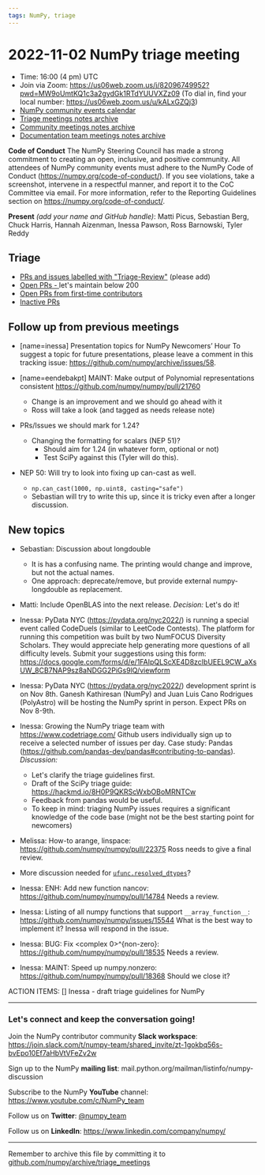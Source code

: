 ```yaml
---
tags: NumPy, triage
---
```


# 2022-11-02 NumPy triage meeting

- Time: 16:00 (4 pm) UTC
- Join via Zoom: https://us06web.zoom.us/j/82096749952?pwd=MW9oUmtKQ1c3a2gydGk1RTdYUUVXZz09 (To dial in, find your local number: https://us06web.zoom.us/u/kALxGZQj3)
- [NumPy community events calendar](https://scientific-python.org/calendars)
- [Triage meetings notes archive](https://github.com/numpy/archive/tree/master/triage_meetings)
- [Community meetings notes archive](https://github.com/numpy/archive/tree/master/status_meetings)
- [Documentation team meetings notes archive](https://github.com/numpy/archive/tree/main/docs_team_meetings)


**Code of Conduct**
The NumPy Steering Council has made a strong commitment to creating an open, inclusive, and positive community. 
All attendees of NumPy community events must adhere to the NumPy Code of Conduct (https://numpy.org/code-of-conduct/). 
If you see violations, take a screenshot, intervene in a respectful manner, and report it to the CoC Committee via email. For more information, refer to the Reporting Guidelines section on https://numpy.org/code-of-conduct/.

**Present** *(add your name and GitHub handle)*: Matti Picus, Sebastian Berg, Chuck Harris, Hannah Aizenman, Inessa Pawson, Ross Barnowski, Tyler Reddy


## Triage

* [PRs and issues labelled with "Triage-Review"](https://github.com/numpy/numpy/labels/triage%20review) (please add)
* [Open PRs - ](https://github.com/numpy/numpy/pulls) let's maintain below 200
* [Open PRs from first-time contributors](https://github.com/orgs/numpy/projects/5) 
* [Inactive PRs](https://github.com/orgs/numpy/projects/6)


## Follow up from previous meetings
 
- [name=inessa] Presentation topics for NumPy Newcomers’ Hour 
To suggest a topic for future presentations, please leave a comment in this tracking issue: https://github.com/numpy/archive/issues/58.

-  [name=eendebakpt] MAINT: Make output of Polynomial representations consistent https://github.com/numpy/numpy/pull/21760
   - Change is an improvement and we should go ahead with it
   - Ross will take a look (and tagged as needs release note)

- PRs/Issues we should mark for 1.24?
  - Changing the formatting for scalars (NEP 51)?
    - Should aim for 1.24 (in whatever form, optional or not)
    - Test SciPy against this (Tyler will do this).

 - NEP 50: Will try to look into fixing up can-cast as well.
    - `np.can_cast(1000, np.uint8, casting="safe")`
    - Sebastian will try to write this up, since it is tricky even after a longer discussion.


## New topics

- Sebastian: Discussion about longdouble
  - It is has a confusing name. The printing would change and improve, but not the actual names.
  - One approach: deprecate/remove, but provide external numpy-longdouble as replacement.

- Matti: Include OpenBLAS into the next release.
*Decision:* Let's do it!
  

- Inessa: PyData NYC (https://pydata.org/nyc2022/) is running a special event called CodeDuels (similar to LeetCode Contests). The platform for running this competition was built by two NumFOCUS Diversity Scholars. They would appreciate help generating more questions of all difficulty levels. Submit your suggestions using this form: https://docs.google.com/forms/d/e/1FAIpQLScXE4D8zcIbUEEL9CW_aXsUW_8CB7NAP9sz8aNDGG2PiGs9lQ/viewform

- Inessa: PyData NYC (https://pydata.org/nyc2022/) development sprint is on Nov 8th. 
Ganesh Kathiresan (NumPy) and Juan Luis Cano Rodrigues (PolyAstro) will be hosting the NumPy sprint in person. Expect PRs on Nov 8-9th.

- Inessa: Growing the NumPy triage team with https://www.codetriage.com/ 
Github users individually sign up to receive a selected number of issues per day.
Case study: Pandas (https://github.com/pandas-dev/pandas#contributing-to-pandas).
*Discussion:* 
  * Let's clarify the triage guidelines first. 
  * Draft of the SciPy triage guide: https://hackmd.io/8H0P9QKRScWxbOBoMRNTCw
  * Feedback from pandas would be useful.
  * To keep in mind: triaging NumPy issues requires a significant knowledge of the code base (might not be the best starting point for newcomers)


- Melissa: How-to arange, linspace: https://github.com/numpy/numpy/pull/22375
Ross needs to give a final review.

- More discussion needed for [`ufunc.resolved_dtypes`]( https://github.com/numpy/numpy/pull/22422)?

- Inessa: ENH: Add new function nancov: https://github.com/numpy/numpy/pull/14784
Needs a review.

- Inessa: Listing of all numpy functions that support `__array_function__`: https://github.com/numpy/numpy/issues/15544
What is the best way to implement it?
Inessa will respond in the issue.

- Inessa: BUG: Fix <complex 0>^{non-zero}: https://github.com/numpy/numpy/pull/18535
Needs a review.

- Inessa: MAINT: Speed up numpy.nonzero: https://github.com/numpy/numpy/pull/18368
Should we close it?

ACTION ITEMS:
[] Inessa - draft triage guidelines for NumPy

---


### Let's connect and keep the conversation going!
Join the NumPy contributor community **Slack workspace**: https://join.slack.com/t/numpy-team/shared_invite/zt-1gokbq56s-bvEpo10Ef7aHbVtVFeZv2w

Sign up to the NumPy **mailing list**: mail.python.org/mailman/listinfo/numpy-discussion

Subscribe to the NumPy **YouTube** channel: https://www.youtube.com/c/NumPy_team


Follow us on **Twitter**: [@numpy_team](https://twitter.com/numpy_team)

Follow us on **LinkedIn**: https://www.linkedin.com/company/numpy/

---

Remember to archive this file by committing it to [github.com/numpy/archive/triage_meetings](https://github.com/numpy/archive/tree/main/triage_meetings)